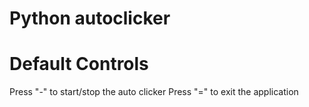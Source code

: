 # Python autoclicker


# Default Controls
Press "-" to start/stop the auto clicker
Press "=" to exit the application
